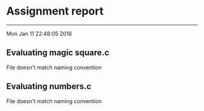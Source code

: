 # Assignment report
---
Mon Jan 11 22:48:05 2016

## Evaluating magic square.c

File doesn't match naming convention

## Evaluating numbers.c

File doesn't match naming convention

